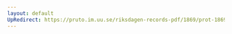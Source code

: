 ```yaml
---
layout: default
UpRedirect: https://pruto.im.uu.se/riksdagen-records-pdf/1869/prot-1869--fk--303.pdf
---
```

